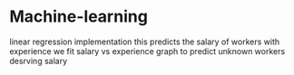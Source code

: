 # Machine-learning  
linear regression implementation 
this predicts the salary of workers with experience we fit salary vs experience graph to predict unknown workers desrving salary
